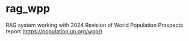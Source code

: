 # rag_wpp
RAG system working with 2024 Revision of World Population Prospects report (https://population.un.org/wpp/)
